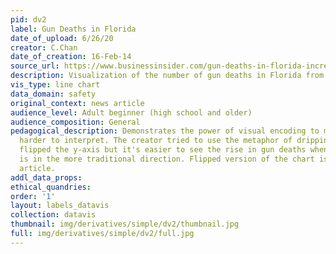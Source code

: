 ```yaml
---
pid: dv2
label: Gun Deaths in Florida
date_of_upload: 6/26/20
creator: C.Chan
date_of_creation: 16-Feb-14
source_url: https://www.businessinsider.com/gun-deaths-in-florida-increased-with-stand-your-ground-2014-2
description: Visualization of the number of gun deaths in Florida from 1990-2013
vis_type: line chart
data_domain: safety
original_context: news article
audience_level: Adult beginner (high school and older)
audience_composition: General
pedagogical_description: Demonstrates the power of visual encoding to make the visualization
  harder to interpret. The creator tried to use the metaphor of dripping blood and
  flipped the y-axis but it's easier to see the rise in gun deaths when the y-axis
  is in the more traditional direction. Flipped version of the chart is later in the
  article.
addl_data_props: 
ethical_quandries: 
order: '1'
layout: labels_datavis
collection: datavis
thumbnail: img/derivatives/simple/dv2/thumbnail.jpg
full: img/derivatives/simple/dv2/full.jpg
---
```

